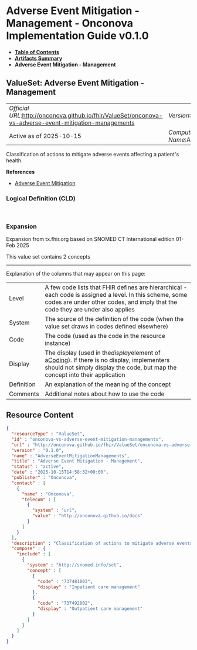 # Adverse Event Mitigation - Management - Onconova Implementation Guide v0.1.0

* [**Table of Contents**](toc.md)
* [**Artifacts Summary**](artifacts.md)
* **Adverse Event Mitigation - Management**

## ValueSet: Adverse Event Mitigation - Management 

| | |
| :--- | :--- |
| *Official URL*:http://onconova.github.io/fhir/ValueSet/onconova-vs-adverse-event-mitigation-managements | *Version*:0.1.0 |
| Active as of 2025-10-15 | *Computable Name*:AdverseEventMitigationManagements |

 
Classification of actions to mitigate adverse events affecting a patient's health. 

 **References** 

* [Adverse Event Mitigation](StructureDefinition-onconova-ext-adverse-event-mitigation.md)

### Logical Definition (CLD)

 

### Expansion

Expansion from tx.fhir.org based on SNOMED CT International edition 01-Feb 2025

This value set contains 2 concepts

-------

 Explanation of the columns that may appear on this page: 

| | |
| :--- | :--- |
| Level | A few code lists that FHIR defines are hierarchical - each code is assigned a level. In this scheme, some codes are under other codes, and imply that the code they are under also applies |
| System | The source of the definition of the code (when the value set draws in codes defined elsewhere) |
| Code | The code (used as the code in the resource instance) |
| Display | The display (used in the*display*element of a[Coding](http://hl7.org/fhir/R4/datatypes.html#Coding)). If there is no display, implementers should not simply display the code, but map the concept into their application |
| Definition | An explanation of the meaning of the concept |
| Comments | Additional notes about how to use the code |



## Resource Content

```json
{
  "resourceType" : "ValueSet",
  "id" : "onconova-vs-adverse-event-mitigation-managements",
  "url" : "http://onconova.github.io/fhir/ValueSet/onconova-vs-adverse-event-mitigation-managements",
  "version" : "0.1.0",
  "name" : "AdverseEventMitigationManagements",
  "title" : "Adverse Event Mitigation - Management",
  "status" : "active",
  "date" : "2025-10-15T14:58:32+00:00",
  "publisher" : "Onconova",
  "contact" : [
    {
      "name" : "Onconova",
      "telecom" : [
        {
          "system" : "url",
          "value" : "http://onconova.github.io/docs"
        }
      ]
    }
  ],
  "description" : "Classification of actions to mitigate adverse events affecting a patient's health.",
  "compose" : {
    "include" : [
      {
        "system" : "http://snomed.info/sct",
        "concept" : [
          {
            "code" : "737481003",
            "display" : "Inpatient care management"
          },
          {
            "code" : "737492002",
            "display" : "Outpatient care management"
          }
        ]
      }
    ]
  }
}

```
